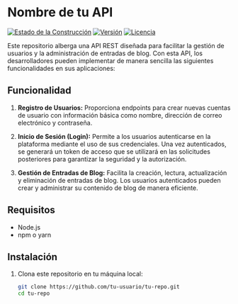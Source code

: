 # Nombre de tu API

[![Estado de la Construcción](https://img.shields.io/badge/estado-construcción-green.svg)](https://tu-enlace-de-construcción.com)
[![Versión](https://img.shields.io/badge/versión-1.0.0-blue.svg)](https://github.com/tu-usuario/tu-repo)
[![Licencia](https://img.shields.io/badge/licencia-MIT-blue.svg)](https://opensource.org/licenses/MIT)

Este repositorio alberga una API REST diseñada para facilitar la gestión de usuarios y la administración de entradas de blog. Con esta API, los desarrolladores pueden implementar de manera sencilla las siguientes funcionalidades en sus aplicaciones:

## Funcionalidad

1. **Registro de Usuarios:** Proporciona endpoints para crear nuevas cuentas de usuario con información básica como nombre, dirección de correo electrónico y contraseña.

2. **Inicio de Sesión (Login):** Permite a los usuarios autenticarse en la plataforma mediante el uso de sus credenciales. Una vez autenticados, se generará un token de acceso que se utilizará en las solicitudes posteriores para garantizar la seguridad y la autorización.

3. **Gestión de Entradas de Blog:** Facilita la creación, lectura, actualización y eliminación de entradas de blog. Los usuarios autenticados pueden crear y administrar su contenido de blog de manera eficiente.

## Requisitos

- Node.js
- npm o yarn

## Instalación

1. Clona este repositorio en tu máquina local:

   ```bash
   git clone https://github.com/tu-usuario/tu-repo.git
   cd tu-repo
